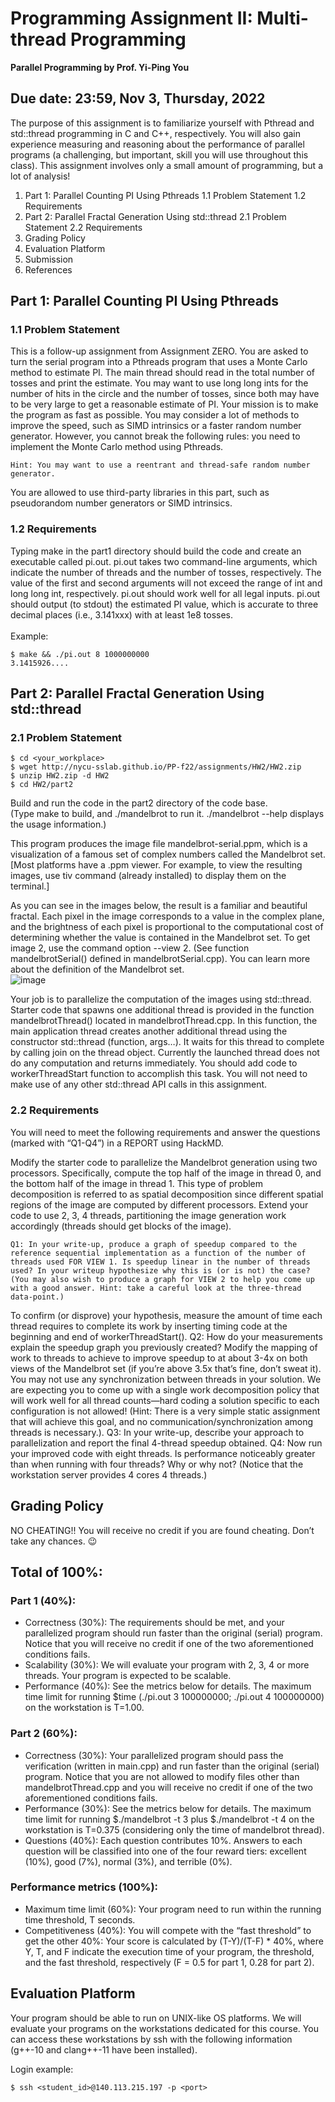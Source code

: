 # Programming Assignment II: Multi-thread Programming
**Parallel Programming by Prof. Yi-Ping You**<br>
## Due date: 23:59, Nov 3, Thursday, 2022

The purpose of this assignment is to familiarize yourself with Pthread and std::thread programming in C and C++, respectively. You will also gain experience measuring and reasoning about the performance of parallel programs (a challenging, but important, skill you will use throughout this class). This assignment involves only a small amount of programming, but a lot of analysis!

1. Part 1: Parallel Counting PI Using Pthreads
1.1 Problem Statement
1.2 Requirements
2. Part 2: Parallel Fractal Generation Using std::thread
2.1 Problem Statement
2.2 Requirements
3. Grading Policy
4. Evaluation Platform
5. Submission
6. References

## Part 1: Parallel Counting PI Using Pthreads
### 1.1 Problem Statement
This is a follow-up assignment from Assignment ZERO. You are asked to turn the serial program into a Pthreads program that uses a Monte Carlo method to estimate PI. The main thread should read in the total number of tosses and print the estimate. You may want to use long long ints for the number of hits in the circle and the number of tosses, since both may have to be very large to get a reasonable estimate of PI.
Your mission is to make the program as fast as possible. You may consider a lot of methods to improve the speed, such as SIMD intrinsics or a faster random number generator. However, you cannot break the following rules: you need to implement the Monte Carlo method using Pthreads.
```
Hint: You may want to use a reentrant and thread-safe random number generator.
```
You are allowed to use third-party libraries in this part, such as pseudorandom number generators or SIMD intrinsics.

### 1.2 Requirements
Typing make in the part1 directory should build the code and create an executable called pi.out.
pi.out takes two command-line arguments, which indicate the number of threads and the number of tosses, respectively. The value of the first and second arguments will not exceed the range of int and long long int, respectively. pi.out should work well for all legal inputs.
pi.out should output (to stdout) the estimated PI value, which is accurate to three decimal places (i.e., 3.141xxx) with at least 1e8 tosses.<br><br>
Example:

```
$ make && ./pi.out 8 1000000000
3.1415926....
```

## Part 2: Parallel Fractal Generation Using std::thread
### 2.1 Problem Statement
```
$ cd <your_workplace>
$ wget http://nycu-sslab.github.io/PP-f22/assignments/HW2/HW2.zip
$ unzip HW2.zip -d HW2
$ cd HW2/part2
```
Build and run the code in the part2 directory of the code base. <br>
(Type make to build, and ./mandelbrot to run it. ./mandelbrot --help displays the usage information.)

This program produces the image file mandelbrot-serial.ppm, which is a visualization of a famous set of complex numbers called the Mandelbrot set. [Most platforms have a .ppm viewer. For example, to view the resulting images, use tiv command (already installed) to display them on the terminal.]

As you can see in the images below, the result is a familiar and beautiful fractal. Each pixel in the image corresponds to a value in the complex plane, and the brightness of each pixel is proportional to the computational cost of determining whether the value is contained in the Mandelbrot set. To get image 2, use the command option --view 2. (See function mandelbrotSerial() defined in mandelbrotSerial.cpp). You can learn more about the definition of the Mandelbrot set.<br>
![image](https://user-images.githubusercontent.com/84212529/199168994-d015fa20-713d-400e-b06d-d9db498ae213.png)

Your job is to parallelize the computation of the images using std::thread. Starter code that spawns one additional thread is provided in the function mandelbrotThread() located in mandelbrotThread.cpp. In this function, the main application thread creates another additional thread using the constructor std::thread (function, args…). It waits for this thread to complete by calling join on the thread object.
Currently the launched thread does not do any computation and returns immediately. You should add code to workerThreadStart function to accomplish this task. You will not need to make use of any other std::thread API calls in this assignment.

### 2.2 Requirements
You will need to meet the following requirements and answer the questions (marked with “Q1-Q4”) in a REPORT using HackMD.

Modify the starter code to parallelize the Mandelbrot generation using two processors. Specifically, compute the top half of the image in thread 0, and the bottom half of the image in thread 1. This type of problem decomposition is referred to as spatial decomposition since different spatial regions of the image are computed by different processors.
Extend your code to use 2, 3, 4 threads, partitioning the image generation work accordingly (threads should get blocks of the image). 
```
Q1: In your write-up, produce a graph of speedup compared to the reference sequential implementation as a function of the number of threads used FOR VIEW 1. Is speedup linear in the number of threads used? In your writeup hypothesize why this is (or is not) the case? (You may also wish to produce a graph for VIEW 2 to help you come up with a good answer. Hint: take a careful look at the three-thread data-point.)
```

To confirm (or disprove) your hypothesis, measure the amount of time each thread requires to complete its work by inserting timing code at the beginning and end of workerThreadStart(). 
Q2: How do your measurements explain the speedup graph you previously created?
Modify the mapping of work to threads to achieve to improve speedup to at about 3-4x on both views of the Mandelbrot set (if you’re above 3.5x that’s fine, don’t sweat it). You may not use any synchronization between threads in your solution. We are expecting you to come up with a single work decomposition policy that will work well for all thread counts—hard coding a solution specific to each configuration is not allowed! (Hint: There is a very simple static assignment that will achieve this goal, and no communication/synchronization among threads is necessary.). Q3: In your write-up, describe your approach to parallelization and report the final 4-thread speedup obtained.
Q4: Now run your improved code with eight threads. Is performance noticeably greater than when running with four threads? Why or why not? (Notice that the workstation server provides 4 cores 4 threads.)

## Grading Policy
NO CHEATING!! You will receive no credit if you are found cheating. Don’t take any chances. 😉

## Total of 100%:

### Part 1 (40%):
- Correctness (30%): The requirements should be met, and your parallelized program should run faster than the original (serial) program. Notice that you will receive no credit if one of the two aforementioned conditions fails.
- Scalability (30%): We will evaluate your program with 2, 3, 4 or more threads. Your program is expected to be scalable.
- Performance (40%): See the metrics below for details. The maximum time limit for running $time (./pi.out 3 100000000; ./pi.out 4 100000000) on the workstation is T=1.00.

### Part 2 (60%):
- Correctness (30%): Your parallelized program should pass the verification (written in main.cpp) and run faster than the original (serial) program. Notice that you are not allowed to modify files other than mandelbrotThread.cpp and you will receive no credit if one of the two aforementioned conditions fails.
- Performance (30%): See the metrics below for details. The maximum time limit for running $./mandelbrot -t 3 plus $./mandelbrot -t 4 on the workstation is T=0.375 (considering only the time of mandelbrot thread).
- Questions (40%): Each question contributes 10%. Answers to each question will be classified into one of the four reward tiers: excellent (10%), good (7%), normal (3%), and terrible (0%).

### Performance metrics (100%):
- Maximum time limit (60%): Your program need to run within the running time threshold, T seconds.
- Competitiveness (40%): You will compete with the “fast threshold” to get the other 40%: Your score is calculated by (T-Y)/(T-F) * 40%, where Y, T, and F indicate the execution time of your program, the threshold, and the fast threshold, respectively (F = 0.5 for part 1, 0.28 for part 2).

## Evaluation Platform
Your program should be able to run on UNIX-like OS platforms. We will evaluate your programs on the workstations dedicated for this course. You can access these workstations by ssh with the following information (g++-10 and clang++-11 have been installed).

Login example:
```
$ ssh <student_id>@140.113.215.197 -p <port>
```
